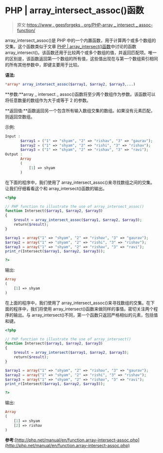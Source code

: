 # PHP | array_intersect_assoc()函数

> 原文:[https://www . geesforgeks . org/PHP-array _ intersect _ assoc-function/](https://www.geeksforgeeks.org/php-array_intersect_assoc-function/)

array_intersect_assoc()是 PHP 中的一个内置函数，用于计算两个或多个数组的交集。这个函数类似于文章 [PHP | array_intersect()函数](https://www.geeksforgeeks.org/php-array_intersect-function/)中讨论的函数 array_intersect()。该函数还用于比较两个或多个数组的值，并返回匹配项。唯一的区别是，该函数返回第一个数组的所有值，这些值出现在与第一个数组索引相同的所有其他参数中，即键主要用于比较。

**语法:**

```php
*array* array_intersect_assoc($array1, $array2, $array3,...)

```

**参数:**array _ intersect _ assoc()函数将至少两个数组作为参数。该函数可以将任意数量的数组作为大于或等于 2 的参数。

**返回值:**函数返回另一个包含所有输入数组交集的数组。如果没有元素匹配，则返回空数组。

示例:

```php
Input : 
       $array1 = ("1" => "shyam", "2" => "rishav", "3" => "gaurav");
       $array2 = ("1" => "shyam", "2" => "rishi", "3" => "rishav");
       $array3 = ("1" => "shyam", "2" => "rishav", "3" => "ravi");
Output :
       Array
       (
           [1] => shyam
       )

```

在下面的程序中，我们使用了 array_intersect_assoc()来寻找数组之间的交集。让我们仔细看看这个和 array_intersect()函数的输出。

```php
<?php

// PHP function to illustrate the use of array_intersect_assoc()
function Intersect($array1, $array2, $array3)
{
    $result = array_intersect_assoc($array1, $array2, $array3);
    return($result);
}

$array1 = array("1" => "shyam", "2" => "rishav", "3" => "gaurav");
$array2 = array("1" => "shyam", "2" => "rishi", "3" => "rishav");
$array3 = array("1" => "shyam", "2" => "rishav", "3" => "ravi");
print_r(Intersect($array1, $array2, $array3));

?>
```

输出:

```php
Array
(
    [1] => shyam
)

```

在上面的程序中，我们使用了 array_intersect_assoc()来寻找数组的交集。在下面的程序中，我们将使用 array_intersect()函数来做同样的事情。密切关注两个程序的输出。与 array_intersect()不同，第一个函数只返回严格相似的元素，包括值和键。

```php
<?php

// PHP function to illustrate the use of array_intersect()
function Intersect($array1, $array2, $array3)
{
    $result = array_intersect($array1, $array2, $array3);
    return($result);
}

$array1 = array("1" => "shyam", "2" => "rishav", "3" => "gaurav");
$array2 = array("1" => "shyam", "2" => "rishi", "3" => "rishav");
$array3 = array("1" => "shyam", "2" => "rishav", "3" => "ravi");
print_r(Intersect($array1, $array2, $array3));

?>
```

输出:

```php
Array
(
    [1] => shyam
    [2] => rishav
)

```

**参考**:[http://php.net/manual/en/function.array-intersect-assoc.php](http://php.net/manual/en/function.array-intersect-assoc.php)